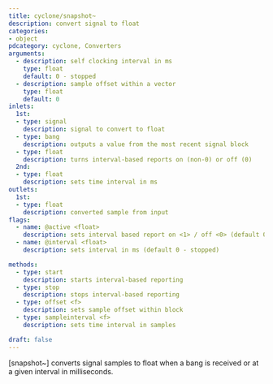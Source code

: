 ```yaml
---
title: cyclone/snapshot~
description: convert signal to float
categories:
- object
pdcategory: cyclone, Converters
arguments:
  - description: self clocking interval in ms
    type: float
    default: 0 - stopped
  - description: sample offset within a vector
    type: float
    default: 0
inlets:
  1st:
  - type: signal
    description: signal to convert to float
  - type: bang
    description: outputs a value from the most recent signal block
  - type: float
    description: turns interval-based reports on (non-0) or off (0)
  2nd:
  - type: float
    description: sets time interval in ms
outlets:
  1st:
  - type: float
    description: converted sample from input
flags:
  - name: @active <float>
    description: sets interval based report on <1> / off <0> (default 0)
  - name: @interval <float>
    description: sets interval in ms (default 0 - stopped)

methods:
  - type: start
    description: starts interval-based reporting
  - type: stop
    description: stops interval-based reporting
  - type: offset <f>
    description: sets sample offset within block
  - type: sampleinterval <f>
    description: sets time interval in samples

draft: false
---
```


[snapshot~] converts signal samples to float when a bang is received or at a given interval in milliseconds.

